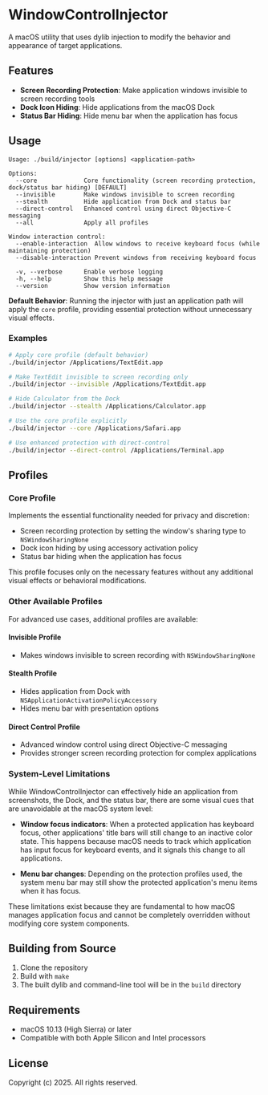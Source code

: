 # WindowControlInjector

A macOS utility that uses dylib injection to modify the behavior and appearance of target applications.

## Features

- **Screen Recording Protection**: Make application windows invisible to screen recording tools
- **Dock Icon Hiding**: Hide applications from the macOS Dock
- **Status Bar Hiding**: Hide menu bar when the application has focus

## Usage

```
Usage: ./build/injector [options] <application-path>

Options:
  --core             Core functionality (screen recording protection, dock/status bar hiding) [DEFAULT]
  --invisible        Make windows invisible to screen recording
  --stealth          Hide application from Dock and status bar
  --direct-control   Enhanced control using direct Objective-C messaging
  --all              Apply all profiles

Window interaction control:
  --enable-interaction  Allow windows to receive keyboard focus (while maintaining protection)
  --disable-interaction Prevent windows from receiving keyboard focus

  -v, --verbose      Enable verbose logging
  -h, --help         Show this help message
  --version          Show version information
```

**Default Behavior**: Running the injector with just an application path will apply the `core` profile, providing essential protection without unnecessary visual effects.

### Examples

```bash
# Apply core profile (default behavior)
./build/injector /Applications/TextEdit.app

# Make TextEdit invisible to screen recording only
./build/injector --invisible /Applications/TextEdit.app

# Hide Calculator from the Dock
./build/injector --stealth /Applications/Calculator.app

# Use the core profile explicitly
./build/injector --core /Applications/Safari.app

# Use enhanced protection with direct-control
./build/injector --direct-control /Applications/Terminal.app
```

## Profiles

### Core Profile

Implements the essential functionality needed for privacy and discretion:
- Screen recording protection by setting the window's sharing type to `NSWindowSharingNone`
- Dock icon hiding by using accessory activation policy
- Status bar hiding when the application has focus

This profile focuses only on the necessary features without any additional visual effects or behavioral modifications.

### Other Available Profiles

For advanced use cases, additional profiles are available:

#### Invisible Profile
- Makes windows invisible to screen recording with `NSWindowSharingNone`

#### Stealth Profile
- Hides application from Dock with `NSApplicationActivationPolicyAccessory`
- Hides menu bar with presentation options


#### Direct Control Profile
- Advanced window control using direct Objective-C messaging
- Provides stronger screen recording protection for complex applications

### System-Level Limitations

While WindowControlInjector can effectively hide an application from screenshots, the Dock, and the status bar, there are some visual cues that are unavoidable at the macOS system level:

- **Window focus indicators**: When a protected application has keyboard focus, other applications' title bars will still change to an inactive color state. This happens because macOS needs to track which application has input focus for keyboard events, and it signals this change to all applications.

- **Menu bar changes**: Depending on the protection profiles used, the system menu bar may still show the protected application's menu items when it has focus.

These limitations exist because they are fundamental to how macOS manages application focus and cannot be completely overridden without modifying core system components.

## Building from Source

1. Clone the repository
2. Build with `make`
3. The built dylib and command-line tool will be in the `build` directory

## Requirements

- macOS 10.13 (High Sierra) or later
- Compatible with both Apple Silicon and Intel processors

## License

Copyright (c) 2025. All rights reserved.
